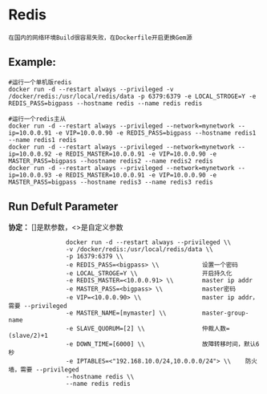 Redis
===

    在国内的网络环境Build很容易失败，在Dockerfile开启更换Gem源

## Example:

    #运行一个单机版redis
    docker run -d --restart always --privileged -v /docker/redis:/usr/local/redis/data -p 6379:6379 -e LOCAL_STROGE=Y -e REDIS_PASS=bigpass --hostname redis --name redis redis

    #运行一个redis主从
    docker run -d --restart always --privileged --network=mynetwork --ip=10.0.0.91 -e VIP=10.0.0.90 -e REDIS_PASS=bigpass --hostname redis1 --name redis1 redis
    docker run -d --restart always --privileged --network=mynetwork --ip=10.0.0.92 -e REDIS_MASTER=10.0.0.91 -e VIP=10.0.0.90 -e MASTER_PASS=bigpass --hostname redis2 --name redis2 redis 
    docker run -d --restart always --privileged --network=mynetwork --ip=10.0.0.93 -e REDIS_MASTER=10.0.0.91 -e VIP=10.0.0.90 -e MASTER_PASS=bigpass --hostname redis3 --name redis3 redis

## Run Defult Parameter
**协定：** []是默参数，<>是自定义参数

					docker run -d --restart always --privileged \\
					-v /docker/redis:/usr/local/redis/data \\
					-p 16379:6379 \\
					-e REDIS_PASS=<bigpass> \\            设置一个密码
					-e LOCAL_STROGE=Y \\                  开启持久化
					-e REDIS_MASTER=<10.0.0.91> \\        master ip addr
					-e MASTER_PASS=<bigpass> \\           master密码
					-e VIP=<10.0.0.90> \\                 master ip addr，需要 --privileged
					-e MASTER_NAME=[mymaster] \\          master-group-name
					-e SLAVE_QUORUM=[2] \\                仲裁人数=(slave/2)+1
					-e DOWN_TIME=[6000] \\                故障转移时间，默认6秒
					-e IPTABLES=<"192.168.10.0/24,10.0.0.0/24"> \\    防火墙，需要 --privileged
					--hostname redis \\
					--name redis redis
